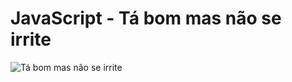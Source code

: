 # JavaScript - Tá bom mas não se irrite

![Tá bom mas não se irrite](http://insubs.com/img/noticias/e20d97bd1c82984a46e276780d6b1dca.jpg)
